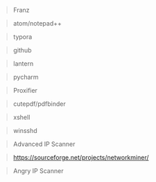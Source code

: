 > Franz

> atom/notepad++

> typora

> github

> lantern

> pycharm

> Proxifier

> cutepdf/pdfbinder

> xshell

> winsshd

> Advanced IP Scanner

> https://sourceforge.net/projects/networkminer/

> Angry IP Scanner
